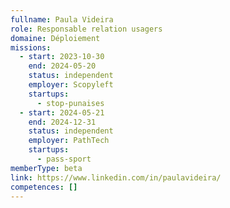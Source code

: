 ```yaml
---
fullname: Paula Videira
role: Responsable relation usagers
domaine: Déploiement
missions:
  - start: 2023-10-30
    end: 2024-05-20
    status: independent
    employer: Scopyleft
    startups:
      - stop-punaises
  - start: 2024-05-21
    end: 2024-12-31
    status: independent
    employer: PathTech
    startups:
      - pass-sport
memberType: beta
link: https://www.linkedin.com/in/paulavideira/
competences: []
---
```


